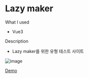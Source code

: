 # Lazy maker

What I used
* Vue3

Description
* Lazy maker를 위한 유형 테스트 사이트

![image](https://user-images.githubusercontent.com/66160055/199714232-a596bd4f-480a-43c9-b58b-82adbef7ef4d.png)

[Demo](https://hibixby.github.io/LazyMaker_Vue)
